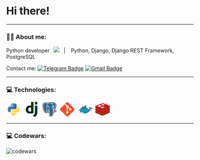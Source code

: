 # Hi there!

---

### :man_technologist: About me:

Python developer &ensp;<img src="https://media.giphy.com/media/WUlplcMpOCEmTGBtBW/giphy.gif" width="30px"> &ensp;| &ensp; Python, Django, Django REST Framework, PostgreSQL

Contact me: [![Telegram Badge](https://img.shields.io/badge/-belonogovnikita-blue?style=flat&logo=Telegram&logoColor=white)](https://t.me/belonogovnikita) [![Gmail Badge](https://img.shields.io/badge/-Gmail-red?style=flat&logo=Gmail&logoColor=white)](mailto:nbelonogov96@gmail.com)

---

### 💻 Technologies:

<div>
  <img src="https://github.com/devicons/devicon/blob/master/icons/python/python-original.svg" title="Python" alt="Python" width="40" height="40"/>&nbsp;
  <img src="https://github.com/devicons/devicon/blob/master/icons/django/django-plain.svg" title="Django" alt="Django" width="40" height="40"/>&nbsp;
  <img src="https://github.com/devicons/devicon/blob/master/icons/postgresql/postgresql-original.svg" title="PostgreSQL" alt="PostgreSQL" width="40" height="40"/>&nbsp;
  <img src="https://github.com/devicons/devicon/blob/master/icons/git/git-original.svg" title="Git" alt="Git" width="40" height="40"/>&nbsp;
  <img src="https://github.com/devicons/devicon/blob/master/icons/docker/docker-original.svg" title="Docker" alt="Docker" width="40" height="40"/>&nbsp;
  <img src="https://github.com/devicons/devicon/blob/master/icons/redis/redis-original.svg" title="Redis" alt="Redis" width="40" height="40"/>&nbsp;
  <!-- Add more icons as needed -->
</div>

---

### 💻 Codewars:

![codewars](https://www.codewars.com/users/Nikitucchi/badges/large)
